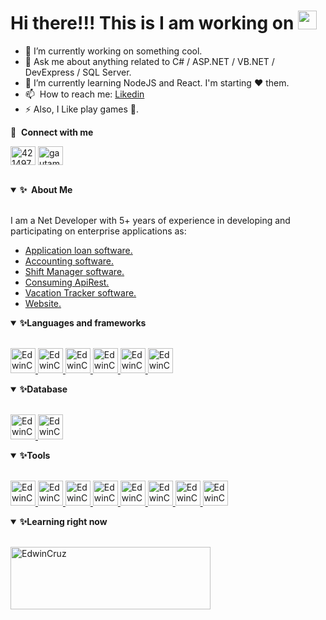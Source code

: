 # Hi there!!! This is I am working on <img src = "https://camo.githubusercontent.com/e8e7b06ecf583bc040eb60e44eb5b8e0ecc5421320a92929ce21522dbc34c891/68747470733a2f2f6d656469612e67697068792e636f6d2f6d656469612f6876524a434c467a6361737252346961377a2f67697068792e676966" width = "30" height = "30">


  <ul>
      <li>
        <g-emoji class="g-emoji" alias="telescope" fallback-src="https://github.githubassets.com/images/icons/emoji/unicode/1f52d.png">🔭</g-emoji>
        I’m currently working on something cool.
      </li>
      <li>
        <g-emoji class="g-emoji" alias="speech_balloon" fallback-src="https://github.githubassets.com/images/icons/emoji/unicode/1f4ac.png">💬</g-emoji> 
        Ask me about anything related to C# / ASP.NET / VB.NET / DevExpress / SQL Server.</li>
      <li>
        <g-emoji class="g-emoji" alias="seedling" fallback-src="https://github.githubassets.com/images/icons/emoji/unicode/1f331.png">🌱</g-emoji> 
        I’m currently learning NodeJS and React. I'm starting  <g-emoji class="g-emoji" alias="heart" fallback-src="https://github.githubassets.com/images/icons/emoji/unicode/2764.png">❤️</g-emoji> them.
      </li>
    <li><g-emoji class="g-emoji" alias="mailbox" fallback-src="https://github.githubassets.com/images/icons/emoji/unicode/1f4eb.png">📫</g-emoji> &nbsp;How to reach me:        <a href="https://www.linkedin.com/in/edwincruz13/" rel="nofollow">Likedin</a> </li>
      <li>
        <g-emoji class="g-emoji" alias="zap" fallback-src="https://github.githubassets.com/images/icons/emoji/unicode/26a1.png">⚡</g-emoji>
         Also, I Like play games
        <g-emoji class="g-emoji" alias="telescope" fallback-src="https://github.githubassets.com/images/icons/emoji/unicode/1f52d.png">🔭</g-emoji>.
      </li>
  </ul>
  
  <p dir="auto"><g-emoji class="g-emoji" alias="link" fallback-src="https://github.githubassets.com/images/icons/emoji/unicode/1f517.png">🔗</g-emoji> &nbsp;<strong>Connect with me</strong></p>
  
  <p>
    <a href="https://es.stackoverflow.com/users/76202/egeminis13" rel="nofollow"><img align="center" src="https://raw.githubusercontent.com/rahuldkjain/github-profile-readme-generator/master/src/images/icons/Social/stack-overflow.svg" alt="4214976" height="30" width="40" style="max-width: 100%;"></a>
    <a href="https://www.linkedin.com/in/edwincruz13/" rel="nofollow"><img align="center" src="https://raw.githubusercontent.com/rahuldkjain/github-profile-readme-generator/master/src/images/icons/Social/linked-in-alt.svg" alt="gautamkrishnar" height="30" width="40" style="max-width: 100%;"></a>
  </p>
  
  </br>
  
  <details open="">
  <summary><b><g-emoji class="g-emoji" alias="sparkles" fallback-src="https://github.githubassets.com/images/icons/emoji/unicode/2728.png">✨</g-emoji>&nbsp;&nbsp;About&nbsp;Me</b></summary>
  <br>
<p dir="auto">I am a Net Developer with 5+ years of experience in developing and participating on enterprise applications as:
  <ul>
    <li><a href="#">Application loan software. </a></li>
    <li><a href="#">Accounting software.</a></li>
    <li><a href="#">Shift Manager software.</a></li>
    <li><a href="#">Consuming ApiRest.</a></li>
    <li><a href="#">Vacation Tracker software.</a></li>
    <li><a href="#">Website.</a></li>
  </ul>
  </p>
</details>

<details open="">
  <summary><b><g-emoji class="g-emoji" alias="sparkles" fallback-src="https://github.githubassets.com/images/icons/emoji/unicode/2728.png">✨</g-emoji>Languages and frameworks</b></summary>
  <br>
<p dir="left">
  <a href = "#">
    <img src="https://iconape.com/wp-content/png_logo_vector/c.png" alt="EdwinCruz" width="40" height="40"  />
  </a> 
  <a href = "#">
    <img src="https://iconape.com/wp-content/png_logo_vector/asp-net-logo.png" alt="EdwinCruz" width="40" height="40"  />
  </a> 
  <a href = "#">
    <img src="https://play-lh.googleusercontent.com/wk3fChuLzVrmPoziTCwfphi6EfU-K_EU3smw8VLxVPwT61VAsZB0vtLiHcjvBde3Lw" alt="EdwinCruz" width="40" height="40"  />
  </a> 
   <a href = "#">
    <img src="https://media.taringa.net/knn/fit:550/Z3M6Ly9rbjMvNDJiY2ViZGMyODdmNzAwZWJkNjE2OTU2YTVlZTI0YjcucG5n" alt="EdwinCruz" width="40" height="40"/>
  </a> 
  <a href = "#">
    <img src="https://upload.wikimedia.org/wikipedia/commons/thumb/b/b2/Bootstrap_logo.svg/640px-Bootstrap_logo.svg.png" alt="EdwinCruz" width="40" height="40"/>
  </a> 
  <a href = "#">
    <img src="https://upload.wikimedia.org/wikipedia/commons/thumb/4/4c/Typescript_logo_2020.svg/640px-Typescript_logo_2020.svg.png" alt="EdwinCruz" width="40" height="40"/>
  </a> 
</p>
</details>

<details open="">
  <summary><b><g-emoji class="g-emoji" alias="sparkles" fallback-src="https://github.githubassets.com/images/icons/emoji/unicode/2728.png">✨</g-emoji>Database</b></summary>
  <br>
<p dir="left">
  <a href = "#">
    <img src="https://mpng.subpng.com/20180320/yaw/kisspng-microsoft-sql-server-database-administrator-comput-free-high-quality-sql-server-icon-5ab0c7c9b28e37.6388540115215349217314.jpg" alt="EdwinCruz" width="40" height="40"  />
  </a> 
  <a href = "#">
    <img src="https://img.icons8.com/color/452/mongodb.png" alt="EdwinCruz" width="40" height="40"  />
  </a> 
</p>
</details>


<details open="">
  <summary><b><g-emoji class="g-emoji" alias="sparkles" fallback-src="https://github.githubassets.com/images/icons/emoji/unicode/2728.png">✨</g-emoji>Tools</b></summary>
  <br>
<p dir="left">
  <a href = "#">
    <img src="https://upload.wikimedia.org/wikipedia/commons/thumb/5/59/Visual_Studio_Icon_2019.svg/512px-Visual_Studio_Icon_2019.svg.png?20210214224138" alt="EdwinCruz" width="40" height="40"  />
  </a> 
  <a href = "#">
    <img src="https://upload.wikimedia.org/wikipedia/commons/thumb/9/9a/Visual_Studio_Code_1.35_icon.svg/512px-Visual_Studio_Code_1.35_icon.svg.png?20210804221519" alt="EdwinCruz" width="40" height="40"  />
  </a> 
  <a href = "#">
    <img src="https://www.devexpress.com/Content/Core/facebook-share-icon.png" alt="EdwinCruz" width="40" height="40"  />
  </a> 
  <a href = "#">
    <img src="https://www.tutlane.com/images/categorylogo/linq.png" alt="EdwinCruz" width="40" height="40"  />
  </a> 
  <a href = "#">
    <img src="https://www.comparatif-logiciels.fr/wp-content/uploads/2021/06/microsoft-sql-server-management-studio-avis-tarif-alternative-comparatif-logiciels-saas.webp" alt="EdwinCruz" width="40" height="40"  />
  </a> 
  <a href = "#">
    <img src="https://upload.wikimedia.org/wikipedia/commons/thumb/6/61/HTML5_logo_and_wordmark.svg/640px-HTML5_logo_and_wordmark.svg.png" alt="EdwinCruz" width="40" height="40"  />
  </a> 
  <a href = "#">
    <img src="https://upload.wikimedia.org/wikipedia/commons/thumb/f/f5/Devicon-css3-plain-wordmark.svg/640px-Devicon-css3-plain-wordmark.svg.png" alt="EdwinCruz" width="40" height="40"  />
  </a> 
  <a href = "#">
    <img src="https://git-scm.com/images/logos/downloads/Git-Icon-1788C.png" alt="EdwinCruz" width="40" height="40"  />
  </a> 
</p>
</details>

<details open="">
  <summary><b><g-emoji class="g-emoji" alias="sparkles" fallback-src="https://github.githubassets.com/images/icons/emoji/unicode/2728.png">✨</g-emoji>Learning right now</b></summary>
  <br>
<p dir="left">
  <a href = "#">
    <img src="https://upload.wikimedia.org/wikipedia/commons/thumb/9/94/MERN-logo.png/640px-MERN-logo.png" alt="EdwinCruz" width="320" height="100"  />
  </a> 
</p>
</details>
  





